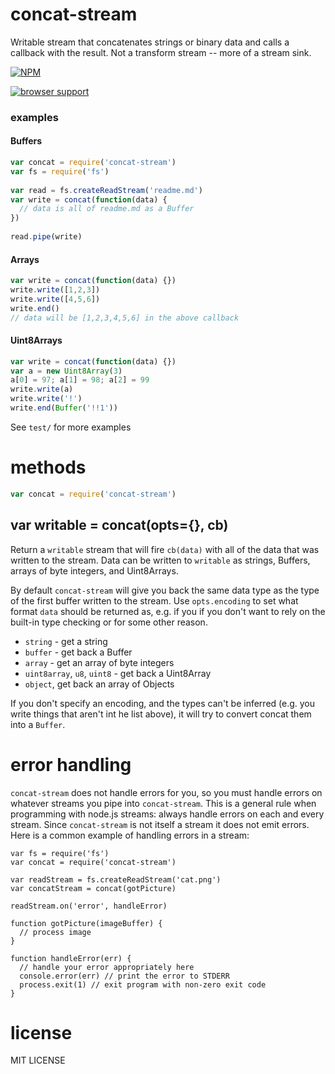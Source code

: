 # concat-stream

Writable stream that concatenates strings or binary data and calls a callback with the result. Not a transform stream -- more of a stream sink.

[![NPM](https://nodei.co/npm/concat-stream.png)](https://nodei.co/npm/concat-stream/)

[![browser support](https://ci.testling.com/maxogden/concat-stream.png)](https://ci.testling.com/maxogden/concat-stream)

### examples

#### Buffers

```js
var concat = require('concat-stream')
var fs = require('fs')
    
var read = fs.createReadStream('readme.md')
var write = concat(function(data) {
  // data is all of readme.md as a Buffer
})
    
read.pipe(write)
```

#### Arrays

```js
var write = concat(function(data) {})
write.write([1,2,3])
write.write([4,5,6])
write.end()
// data will be [1,2,3,4,5,6] in the above callback
```

#### Uint8Arrays

```js
var write = concat(function(data) {})
var a = new Uint8Array(3)
a[0] = 97; a[1] = 98; a[2] = 99
write.write(a)
write.write('!')
write.end(Buffer('!!1'))
```

See `test/` for more examples

# methods

```js
var concat = require('concat-stream')
```

## var writable = concat(opts={}, cb)

Return a `writable` stream that will fire `cb(data)` with all of the data that
was written to the stream. Data can be written to `writable` as strings,
Buffers, arrays of byte integers, and Uint8Arrays. 

By default `concat-stream` will give you back the same data type as the type of the first buffer written to the stream. Use `opts.encoding` to set what format `data` should be returned as, e.g. if you if you don't want to rely on the built-in type checking or for some other reason.

* `string` - get a string
* `buffer` - get back a Buffer
* `array` - get an array of byte integers
* `uint8array`, `u8`, `uint8` - get back a Uint8Array
* `object`, get back an array of Objects

If you don't specify an encoding, and the types can't be inferred (e.g. you write things that aren't int he list above), it will try to convert concat them into a `Buffer`.

# error handling

`concat-stream` does not handle errors for you, so you must handle errors on whatever streams you pipe into `concat-stream`. This is a general rule when programming with node.js streams: always handle errors on each and every stream. Since `concat-stream` is not itself a stream it does not emit errors. Here is a common example of handling errors in a stream:

```
var fs = require('fs')
var concat = require('concat-stream')

var readStream = fs.createReadStream('cat.png')
var concatStream = concat(gotPicture)

readStream.on('error', handleError)

function gotPicture(imageBuffer) {
  // process image
}

function handleError(err) {
  // handle your error appropriately here
  console.error(err) // print the error to STDERR
  process.exit(1) // exit program with non-zero exit code
}
```

# license

MIT LICENSE
